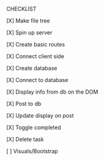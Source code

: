 CHECKLIST

[X] Make file tree

[X] Spin up server

[X] Create basic routes

[X] Connect client side

[X] Create database

[X] Connect to database

[X] Display info from db on the DOM

[X] Post to db

[X] Update display on post

[X] Toggle completed

[X] Delete task

[ ] Visuals/Bootstrap